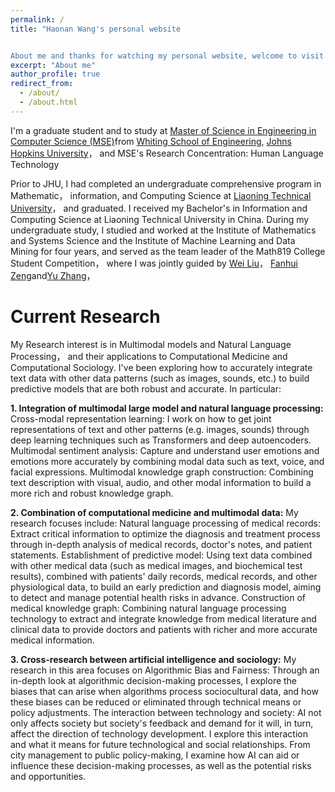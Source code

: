 ```yaml
---
permalink: /
title: "Haonan Wang's personal website


About me and thanks for watching my personal website, welcome to visit!"
excerpt: "About me"
author_profile: true
redirect_from: 
  - /about/
  - /about.html
---
```


 I'm a graduate student and to study at [Master of Science in Engineering in Computer Science (MSE)](https://www.cs.jhu.edu/academic-programs/graduate-studies/mse-programs/)from [Whiting School of Engineering](https://engineering.jhu.edu/), [Johns Hopkins University](https://www.jhu.edu/)， and MSE's Research Concentration: Human Language Technology
 
 Prior to JHU, I had completed an undergraduate comprehensive program in Mathematic， information, and Computing Science at 
 [Liaoning Technical University](http://lxy.lntu.edu.cn/)， and graduated. I received my Bachelor's in Information and Computing Science at Liaoning Technical University in China. During my undergraduate study, I studied and worked at the Institute of Mathematics and Systems Science and the Institute of Machine Learning and Data Mining for four years, and served as the team leader of the Math819 College Student Competition， where I was jointly guided by [Wei Liu](http://lxy.lntu.edu.cn/info/1068/2235.htm)， [Fanhui Zeng](http://lxy.lntu.edu.cn/info/1068/2232.htm)and[Yu Zhang](http://lxy.lntu.edu.cn/info/1068/2242.htm)，



Current Research
======
My Research interest is in Multimodal models and Natural Language Processing， and their applications to Computational Medicine and Computational Sociology. I've been exploring how to accurately integrate text data with other data patterns (such as images, sounds, etc.) to build predictive models that are both robust and accurate.
In particular:

**1. Integration of multimodal large model and natural language processing:**
Cross-modal representation learning: I work on how to get joint representations of text and other patterns (e.g. images, sounds) through deep learning techniques such as Transformers and deep autoencoders. Multimodal sentiment analysis: Capture and understand user emotions and emotions more accurately by combining modal data such as text, voice, and facial expressions. Multimodal knowledge graph construction: Combining text description with visual, audio, and other modal information to build a more rich and robust knowledge graph.

**2. Combination of computational medicine and multimodal data:**
 My research focuses include: Natural language processing of medical records: Extract critical information to optimize the diagnosis and treatment process through in-depth analysis of medical records, doctor's notes, and patient statements. Establishment of predictive model: Using text data combined with other medical data (such as medical images, and biochemical test results), combined with patients' daily records, medical records, and other physiological data, to build an early prediction and diagnosis model, aiming to detect and manage potential health risks in advance.
Construction of medical knowledge graph: Combining natural language processing technology to extract and integrate knowledge from medical literature and clinical data to provide doctors and patients with richer and more accurate medical information.

**3. Cross-research between artificial intelligence and sociology:**
 My research in this area focuses on Algorithmic Bias and Fairness: Through an in-depth look at algorithmic decision-making processes, I explore the biases that can arise when algorithms process sociocultural data, and how these biases can be reduced or eliminated through technical means or policy adjustments. The interaction between technology and society: AI not only affects society but society's feedback and demand for it will, in turn, affect the direction of technology development. I explore this interaction and what it means for future technological and social relationships. From city management to public policy-making, I examine how AI can aid or influence these decision-making processes, as well as the potential risks and opportunities.

